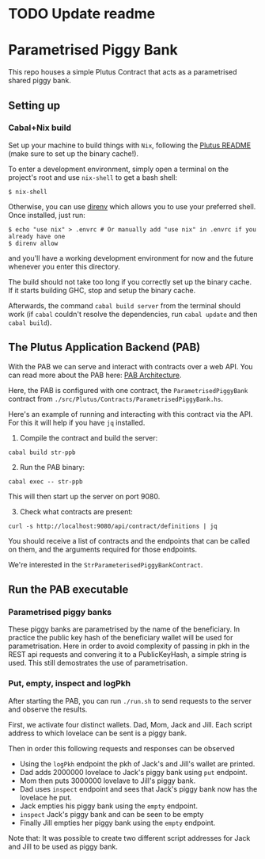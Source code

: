 # TODO Update readme
# Parametrised Piggy Bank

This repo houses a simple Plutus Contract that acts as a parametrised shared piggy bank.

## Setting up

### Cabal+Nix build

Set up your machine to build things with `Nix`, following the [Plutus README](https://github.com/input-output-hk/plutus/blob/master/README.adoc) (make sure to set up the binary cache!).

To enter a development environment, simply open a terminal on the project's root and use `nix-shell` to get a bash shell:

```
$ nix-shell
```

Otherwise, you can use [direnv](https://github.com/direnv/direnv) which allows you to use your preferred shell. Once installed, just run:

```
$ echo "use nix" > .envrc # Or manually add "use nix" in .envrc if you already have one
$ direnv allow
```

and you'll have a working development environment for now and the future whenever you enter this directory.

The build should not take too long if you correctly set up the binary cache. If it starts building GHC, stop and setup the binary cache.

Afterwards, the command `cabal build server` from the terminal should work (if `cabal` couldn't resolve the dependencies, run `cabal update` and then `cabal build`).

## The Plutus Application Backend (PAB)

With the PAB we can serve and interact with contracts over a web API.
You can read more about the PAB here: [PAB Architecture](https://github.com/input-output-hk/plutus/blob/master/plutus-pab/ARCHITECTURE.adoc).

Here, the PAB is configured with one contract, the `ParametrisedPiggyBank` contract from `./src/Plutus/Contracts/ParametrisedPiggyBank.hs`.

Here's an example of running and interacting with this contract via the API. For this it will help if you have `jq` installed.

1. Compile the contract and build the server:

```
cabal build str-ppb
```

2. Run the PAB binary:

```
cabal exec -- str-ppb
````

This will then start up the server on port 9080.

3. Check what contracts are present:

```
curl -s http://localhost:9080/api/contract/definitions | jq
```

You should receive a list of contracts and the endpoints that can be called on them, and the arguments
required for those endpoints.

We're interested in the `StrParameterisedPiggyBankContract`.

## Run the PAB executable
### Parametrised piggy banks
These piggy banks are parametrised by the name of the beneficiary. In practice the public key hash of the beneficiary wallet will be used for parametrisation. Here in order to avoid complexity of passing in pkh in the REST api requests and convering it to a PublicKeyHash, a simple string is used. This still demostrates the use of parametrisation.

### Put, empty, inspect and logPkh

After starting the PAB, you can run `./run.sh` to send requests to the server and observe the results.

First, we activate four distinct wallets. Dad, Mom, Jack and Jill. 
Each script address to which lovelace can be sent is a piggy bank.

Then in order this following requests and responses can be observed

- Using the `logPkh` endpoint the pkh of Jack's and Jill's wallet are printed.
- Dad adds 2000000 lovelace to Jack's piggy bank using `put` endpoint.
- Mom then puts 3000000 lovelave to Jill's piggy bank.
- Dad uses `inspect` endpoint and sees that Jack's piggy bank now has the lovelace he put.
- Jack empties his piggy bank using the `empty` endpoint.
- `inspect` Jack's piggy bank and can be seen to be empty
- Finally Jill empties her piggy bank using the `empty` endpoint.


Note that:
It was possible to create two different script addresses for Jack and Jill to be used as piggy bank.
